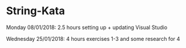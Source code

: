 # String-Kata
Monday 08/01/2018: 2.5 hours setting up + updating Visual Studio

Wednesday 25/01/2018: 4 hours exercises 1-3 and some research for 4
